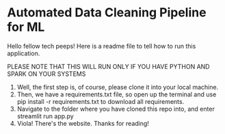 # Automated Data Cleaning Pipeline for ML

Hello fellow tech peeps!
Here is a readme file to tell how to run this application.

PLEASE NOTE THAT THIS WILL RUN ONLY IF YOU HAVE PYTHON AND SPARK ON YOUR SYSTEMS

1. Well, the first step is, of course, please clone it into your local machine.
2. Then, we have a requirements.txt file, so open up the terminal and use pip install -r requirements.txt to download all requirements. 
3. Navigate to the folder where you have cloned this repo into, and enter streamlit run app.py
4. Viola! There's the website.
Thanks for reading!